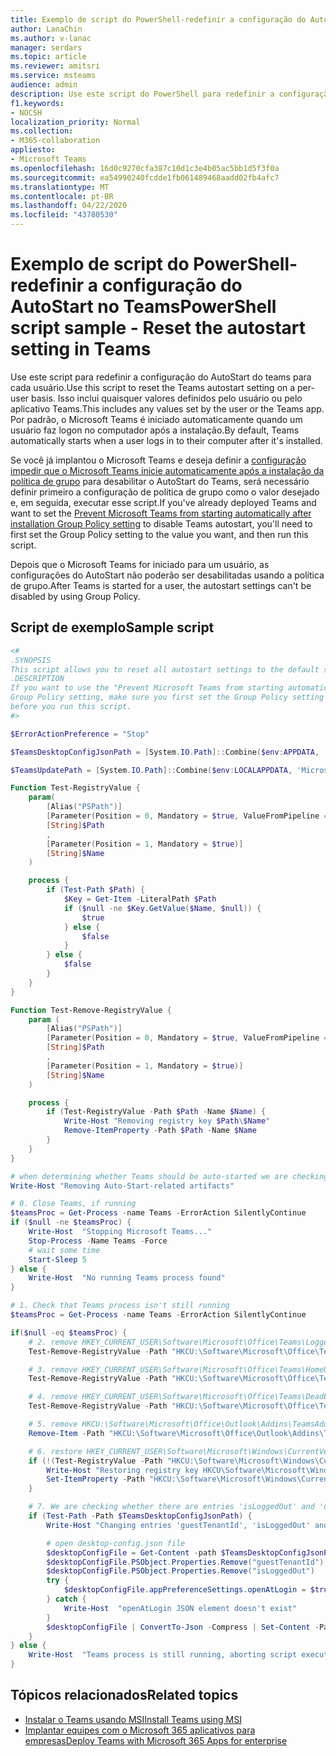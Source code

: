 ```yaml
---
title: Exemplo de script do PowerShell-redefinir a configuração do AutoStart no Teams
author: LanaChin
ms.author: v-lanac
manager: serdars
ms.topic: article
ms.reviewer: amitsri
ms.service: msteams
audience: admin
description: Use este script do PowerShell para redefinir a configuração do AutoStart no Teams para cada usuário.
f1.keywords:
- NOCSH
localization_priority: Normal
ms.collection:
- M365-collaboration
appliesto:
- Microsoft Teams
ms.openlocfilehash: 16d0c9270cfa387c10d1c3e4b05ac5bb1d5f3f0a
ms.sourcegitcommit: ea54990240fcdde1fb061489468aadd02fb4afc7
ms.translationtype: MT
ms.contentlocale: pt-BR
ms.lasthandoff: 04/22/2020
ms.locfileid: "43780530"
---
```

# <a name="powershell-script-sample---reset-the-autostart-setting-in-teams"></a><span data-ttu-id="1f26d-103">Exemplo de script do PowerShell-redefinir a configuração do AutoStart no Teams</span><span class="sxs-lookup"><span data-stu-id="1f26d-103">PowerShell script sample - Reset the autostart setting in Teams</span></span>

<span data-ttu-id="1f26d-104">Use este script para redefinir a configuração do AutoStart do teams para cada usuário.</span><span class="sxs-lookup"><span data-stu-id="1f26d-104">Use this script to reset the Teams autostart setting on a per-user basis.</span></span> <span data-ttu-id="1f26d-105">Isso inclui quaisquer valores definidos pelo usuário ou pelo aplicativo Teams.</span><span class="sxs-lookup"><span data-stu-id="1f26d-105">This includes any values set by the user or the Teams app.</span></span> <span data-ttu-id="1f26d-106">Por padrão, o Microsoft Teams é iniciado automaticamente quando um usuário faz logon no computador após a instalação.</span><span class="sxs-lookup"><span data-stu-id="1f26d-106">By default, Teams automatically starts when a user logs in to their computer after it's installed.</span></span>

<span data-ttu-id="1f26d-107">Se você já implantou o Microsoft Teams e deseja definir a [configuração impedir que o Microsoft Teams inicie automaticamente após a instalação da política de grupo](../msi-deployment.md#use-group-policy-recommended) para desabilitar o AutoStart do Teams, será necessário definir primeiro a configuração de política de grupo como o valor desejado e, em seguida, executar esse script.</span><span class="sxs-lookup"><span data-stu-id="1f26d-107">If you've already deployed Teams and want to set the [Prevent Microsoft Teams from starting automatically after installation Group Policy setting](../msi-deployment.md#use-group-policy-recommended) to disable Teams autostart, you'll need to first set the Group Policy setting to the value you want, and then run this script.</span></span>

<span data-ttu-id="1f26d-108">Depois que o Microsoft Teams for iniciado para um usuário, as configurações do AutoStart não poderão ser desabilitadas usando a política de grupo.</span><span class="sxs-lookup"><span data-stu-id="1f26d-108">After Teams is started for a user, the autostart settings can't be disabled by using Group Policy.</span></span>

## <a name="sample-script"></a><span data-ttu-id="1f26d-109">Script de exemplo</span><span class="sxs-lookup"><span data-stu-id="1f26d-109">Sample script</span></span>

````powershell
<#
.SYNOPSIS
This script allows you to reset all autostart settings to the default settings for Teams.
.DESCRIPTION
If you want to use the "Prevent Microsoft Teams from starting automatically after installation"
Group Policy setting, make sure you first set the Group Policy setting to the value you want 
before you run this script.
#>

$ErrorActionPreference = "Stop"

$TeamsDesktopConfigJsonPath = [System.IO.Path]::Combine($env:APPDATA, 'Microsoft', 'Teams', 'desktop-config.json')

$TeamsUpdatePath = [System.IO.Path]::Combine($env:LOCALAPPDATA, 'Microsoft', 'Teams', 'Update.exe')

Function Test-RegistryValue {
    param(
        [Alias("PSPath")]
        [Parameter(Position = 0, Mandatory = $true, ValueFromPipeline = $true, ValueFromPipelineByPropertyName = $true)]
        [String]$Path
        ,
        [Parameter(Position = 1, Mandatory = $true)]
        [String]$Name
    ) 

    process {
        if (Test-Path $Path) {
            $Key = Get-Item -LiteralPath $Path
            if ($null -ne $Key.GetValue($Name, $null)) {
                $true
            } else {
                $false
            }
        } else {
            $false
        }
    }
}

Function Test-Remove-RegistryValue {
    param (
        [Alias("PSPath")]
        [Parameter(Position = 0, Mandatory = $true, ValueFromPipeline = $true, ValueFromPipelineByPropertyName = $true)]
        [String]$Path
        ,
        [Parameter(Position = 1, Mandatory = $true)]
        [String]$Name
    )

    process {
        if (Test-RegistryValue -Path $Path -Name $Name) {
            Write-Host "Removing registry key $Path\$Name"
            Remove-ItemProperty -Path $Path -Name $Name
        }
    }
}

# when determining whether Teams should be auto-started we are checking three flags
Write-Host "Removing Auto-Start-related artifacts"

# 0. Close Teams, if running
$teamsProc = Get-Process -name Teams -ErrorAction SilentlyContinue
if ($null -ne $teamsProc) {
    Write-Host  "Stopping Microsoft Teams..."
    Stop-Process -Name Teams -Force
    # wait some time
    Start-Sleep 5
} else {
    Write-Host  "No running Teams process found"
}

# 1. Check that Teams process isn't still running
$teamsProc = Get-Process -name Teams -ErrorAction SilentlyContinue

if($null -eq $teamsProc) {
    # 2. remove HKEY_CURRENT_USER\Software\Microsoft\Office\Teams\LoggedInOnce registry key
    Test-Remove-RegistryValue -Path "HKCU:\Software\Microsoft\Office\Teams" -Name "LoggedInOnce"

    # 3. remove HKEY_CURRENT_USER\Software\Microsoft\Office\Teams\HomeUserUpn registry key
    Test-Remove-RegistryValue -Path "HKCU:\Software\Microsoft\Office\Teams" -Name "HomeUserUpn"

    # 4. remove HKEY_CURRENT_USER\Software\Microsoft\Office\Teams\DeadEnd registry key
    Test-Remove-RegistryValue -Path "HKCU:\Software\Microsoft\Office\Teams" -Name "DeadEnd"

    # 5. remove HKCU:\Software\Microsoft\Office\Outlook\Addins\TeamsAddin.FastConnect registry key
    Remove-Item -Path "HKCU:\Software\Microsoft\Office\Outlook\Addins\TeamsAddin.FastConnect" -ErrorAction SilentlyContinue

    # 6. restore HKEY_CURRENT_USER\Software\Microsoft\Windows\CurrentVersion\Run\com.squirrel.Teams.Teams
    if (!(Test-RegistryValue -Path "HKCU:\Software\Microsoft\Windows\CurrentVersion\Run" -Name "com.squirrel.Teams.Teams")) {
        Write-Host "Restoring registry key HKCU\Software\Microsoft\Windows\CurrentVersion\Run\com.squirrel.Teams.Teams"
        Set-ItemProperty -Path "HKCU:\Software\Microsoft\Windows\CurrentVersion\Run" -Name "com.squirrel.Teams.Teams" -Value "$TeamsUpdatePath --processStart ""Teams.exe"" --process-start-args ""--system-initiated"""
    }

    # 7. We are checking whether there are entries 'isLoggedOut' and 'openAtLogin' in the desktop-config.json file
    if (Test-Path -Path $TeamsDesktopConfigJsonPath) {
        Write-Host "Changing entries 'guestTenantId', 'isLoggedOut' and 'openAtLogin' in the desktop-config.json, if exist"

        # open desktop-config.json file
        $desktopConfigFile = Get-Content -path $TeamsDesktopConfigJsonPath -Raw | ConvertFrom-Json
        $desktopConfigFile.PSObject.Properties.Remove("guestTenantId")
        $desktopConfigFile.PSObject.Properties.Remove("isLoggedOut")
        try {
            $desktopConfigFile.appPreferenceSettings.openAtLogin = $true
        } catch {
            Write-Host  "openAtLogin JSON element doesn't exist"
        }
        $desktopConfigFile | ConvertTo-Json -Compress | Set-Content -Path $TeamsDesktopConfigJsonPath -Force
    }
} else {
    Write-Host  "Teams process is still running, aborting script execution"
}
````

## <a name="related-topics"></a><span data-ttu-id="1f26d-110">Tópicos relacionados</span><span class="sxs-lookup"><span data-stu-id="1f26d-110">Related topics</span></span>

- [<span data-ttu-id="1f26d-111">Instalar o Teams usando MSI</span><span class="sxs-lookup"><span data-stu-id="1f26d-111">Install Teams using MSI</span></span>](../msi-deployment.md)
- [<span data-ttu-id="1f26d-112">Implantar equipes com o Microsoft 365 aplicativos para empresas</span><span class="sxs-lookup"><span data-stu-id="1f26d-112">Deploy Teams with Microsoft 365 Apps for enterprise</span></span>](https://docs.microsoft.com/deployoffice/teams-install)
